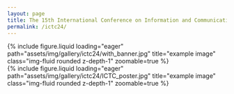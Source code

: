 ```yaml
---
layout: page
title: The 15th International Conference on Information and Communication Technology Convergence (ICTC)
permalink: /ictc24/
---
```



<div class="row">
    <div class="col-sm mt-3 mt-md-0">
        {% include figure.liquid loading="eager" path="assets/img/gallery/ictc24/with_banner.jpg" title="example image" class="img-fluid rounded z-depth-1" zoomable=true %}
    </div>
    <div class="col-sm mt-3 mt-md-0">
        {% include figure.liquid loading="eager" path="assets/img/gallery/ictc24/ICTC_poster.jpg" title="example image" class="img-fluid rounded z-depth-1" zoomable=true %}
    </div>
</div>
